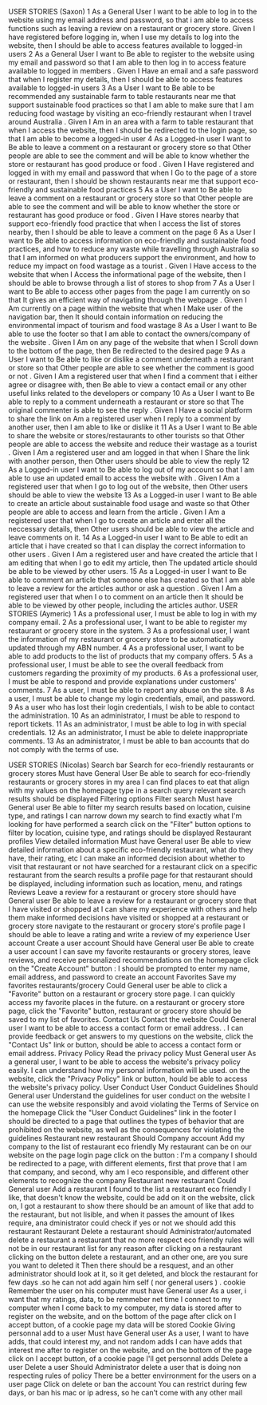 
USER STORIES (Saxon)
1 As a General User	I want to be able to log in to the website using my email address and password, so that	i am able to access functions such as leaving a review on a restaurant or grocery store. Given I have registered before logging in, when I use my details to log into the website, then I should be able to access features available to logged-in users
2 As a General User I want to Be able to register to the website using my email and password so that I am able to then log in to access feature available to logged in members . Given I Have an email and a safe password that when I register my details, then I should be able to access features available to logged-in users
3 As a User I want to Be able to be recommended any sustainable farm to table restaurants near me that support sustainable food practices so that I am able to make sure that I am reducing food wastage by visiting an eco-friendly restaurant when I travel around Australia . Given I Am in an area with a farm to table restaurant that when I access the website, then I should be redirected to the login page, so that I am able to become a logged-in user
4 As a Logged-in user I want to Be able to leave a comment on a restaurant or grocery store so that Other people are able to see the comment and will be able to know whether the store or restaurant has good produce or food . Given I Have registered and logged in with my email and password that when I Go to the page of a store or restaurant, then I should be shown restaurants near me that support eco-friendly and sustainable food practices
5 As a User I want to Be able to leave a comment on a restaurant or grocery store so that Other people are able to see the comment and will be able to know whether the store or restaurant has good produce or food . Given I Have stores nearby that support eco-friendly food practice that when I access the list of stores nearby, then I should be able to leave a comment on the page
6 As a User I want to Be able to access information on eco-friendly and sustainable food practices, and how to reduce any waste while travelling through Australia so that I am informed on what producers support the environment, and how to reduce my impact on food wastage as a tourist . Given I Have access to the website that when I Access the informational page of the website, then I should be able to browse through a list of stores to shop from
7 As a User I want to Be able to access other pages from the page I am currently on so that It gives an efficient way of navigating through the webpage . Given I Am currently on a page within the website that when I Make user of the navigation bar, then It should contain information on reducing the environmental impact of tourism and food wastage
8 As a User I want to Be able to use the footer so that I am able to contact the owners/company of the website . Given I Am on any page of the website that when I Scroll down to the bottom of the page, then Be redirected to the desired page
9 As a User I want to Be able to like or dislike a comment underneath a restaurant or store so that Other people are able to see whether the comment is good or not . Given I Am a registered user that when I find a comment that i either agree or disagree with, then Be able to view a contact email or any other useful links related to the developers or company
10 As a User I want to Be able to reply to a comment underneath a restaurant or store so that The original commenter is able to see the reply . Given I Have a social platform to share the link on Am a registered user when I reply to a comment by another user, then I am able to like or dislike it
11 As a User I want to Be able to share the website or stores/restaurants to other tourists so that Other people are able to access the website and reduce their wastage as a tourist . Given I Am a registered user and am logged in that when I Share the link with another person, then Other users should be able to view the reply
12 As a Logged-in user I want to Be able to log out of my account so that I am able to use an updated email to access the website with . Given I Am a registered user that when I go to log out of the website, then Other users should be able to view the website
13 As a Logged-in user I want to Be able to create an article about sustainable food usage and waste so that Other people are able to access and learn from the article . Given I Am a registered user that when I go to create an article and enter all the neccessary details, then Other users should be able to view the article and leave comments on it.
14 As a Logged-in user I want to Be able to edit an article that i have created so that I can display the correct information to other users . Given I Am a registered user and have created the article that I am editing that when I go to edit my article, then The updated article should be able to be viewed by other users.
15 As a Logged-in user I want to Be able to comment an article that someone else has created so that I am able to leave a review for the articles author or ask a question . Given I Am a registered user that when I o to comment on an article then It should be able to be viewed by other people, including the articles author.
USER STORIES (Aymeric)
1 As a professional user, I must be able to log in with my company email.
2 As a professional user, I want to be able to register my restaurant or grocery store in the system.
3 As a professional user, I want the information of my restaurant or grocery store to be automatically updated through my ABN number.
4 As a professional user, I want to be able to add products to the list of products that my company offers.
5 As a professional user, I must be able to see the overall feedback from customers regarding the proximity of my products.
6 As a professional user, I must be able to respond and provide explanations under customers' comments.
7 As a user, I must be able to report any abuse on the site.
8 As a user, I must be able to change my login credentials, email, and password.
9 As a user who has lost their login credentials, I wish to be able to contact the administration.
10 As an administrator, I must be able to respond to report tickets.
11 As an administrator, I must be able to log in with special credentials.
12 As an administrator, I must be able to delete inappropriate comments.
13 As an administrator, I must be able to ban accounts that do not comply with the terms of use.

USER STORIES (Nicolas)
Search bar	Search for eco-friendly restaurants or grocery stores	Must have	General User	Be able to search for eco-friendly restaurants or grocery stores in my area	I can find places to eat that align with my values		on the homepage	type in a search query	relevant search results should be displayed
Filtering options	Filter search	Must have	General user	Be able to filter my search results based on location, cuisine type, and ratings	I can narrow down my search to find exactly what I'm looking for		have performed a search	click on the "Filter" button	options to filter by location, cuisine type, and ratings should be displayed
Restaurant profiles	View detailed information 	Must have	General user	Be able to view detailed information about a specific eco-friendly restaurant, what do they have, their rating, etc	I can make an informed decision about whether to visit that restaurant or not		have searched for a restaurant	click on a specific restaurant from the search results	a profile page for that restaurant should be displayed, including information such as location, menu, and ratings
Reviews	Leave a review for a restaurant or grocery store	should have	General user	Be able to leave a review for a restaurant or grocery store that I have visited or shopped at	I can share my experience with others and help them make informed decisions		have visited or shopped at a restaurant or grocery store	navigate to the restaurant or grocery store's profile page	I should be able to leave a rating and write a review of my experience
User account	Create a user account	Should have	General user	Be able to create a user account	I can save my favorite restaurants or grocery stores, leave reviews, and receive personalized recommendations		on the homepage	click on the "Create Account" button	: I should be prompted to enter my name, email address, and password to create an account
Favorites	Save my favorites restaurants/grocery	Could	General user	be able to click a "Favorite" button on a restaurant or grocery store page.	I can quickly access my favorite places in the future.		on a restaurant or grocery store page,	click the "Favorite" button,	restaurant or grocery store should be saved to my list of favorites.
Contact Us	Contact the website	Could	General user	I want to be able to access a contact form or email address. .	I can provide feedback or get answers to my questions		on the website,	click the "Contact Us" link or button,	should be able to access a contact form or email address.
Privacy Policy	Read the privacy policy	Must	General user	As a general user, I want to be able to access the website's privacy policy easily. 	 I can understand how my personal information will be used.		on the website,	click the "Privacy Policy" link or button,	hould be able to access the website's privacy policy.
User Conduct	User Conduct Guidelines	Should	General user	Understand the guidelines for user conduct on the website	 I can use the website responsibly and avoid violating the Terms of Service		on the homepage	Click the "User Conduct Guidelines" link in the footer	I should be directed to a page that outlines the types of behavior that are prohibited on the website, as well as the consequences for violating the guidelines
Restaurant 	new restaurant 	Should	Company account	Add my company to the list of restaurant eco friendly	My restaurant can be on our website		on the page login page	click on the button : I'm a company	I should be redirected to a page, with different elements, first that prove that I am that company, and second, why am I eco responsible, and different other elements to recognize the company
Restaurant 	new restaurant 	Could	General user	Add a restaurant I found to the list	a restaurant eco friendly I like, that doesn't know the website, could be add on it		on the website,	click on, I got a restaurant to show	there should be an amount of like that add to the restaurant, but not lisible, and when it passes the amount of likes require, ana dministrator could check if yes or not we should add this restaurant
Restaurant	Delete a restaurant	should	Administrator/automated	delete a restaurant	a restaurant that no more respect eco friendly rules will not be in our restaurant list for any reason 		after clicking on a restaurant	clicking on the button delete a restaurant, and an other one, are you sure you want to deleted it 	Then there should be a resquest, and an other administrator should look at it, so it get deleted, and block the restaurant for few days .so he can not add again him self ( nor general users ) .
cookie	Remember the user on his computer	must have	General user	As a user, i want that my ratings, data, to be remmeber net time I connect to my computer	when I come back to my computer, my data is stored 		after to register on the website, and on the bottom of the page	after click on I accept button, of a cookie page	my data will be stored
Cookie	Giving personnal add to a user	Must have	General user	As a user, I want to have adds, that could interest my, and not random adds	I can have adds that interest me		after to register on the website, and on the bottom of the page	click on I accept button, of a cookie page	I'll get personnal adds
Delete a user	Delete a user	Should	Administrator	delete a user that is doing non respecting rules of policy	There be a better envirronment for the users		on a user page	Click on delete or ban the account	You can restrict during few days, or ban his mac or ip adress, so he can't come with any other mail